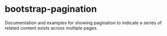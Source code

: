 # bootstrap-pagination
Documentation and examples for showing pagination to indicate a series of related content exists across multiple pages.
